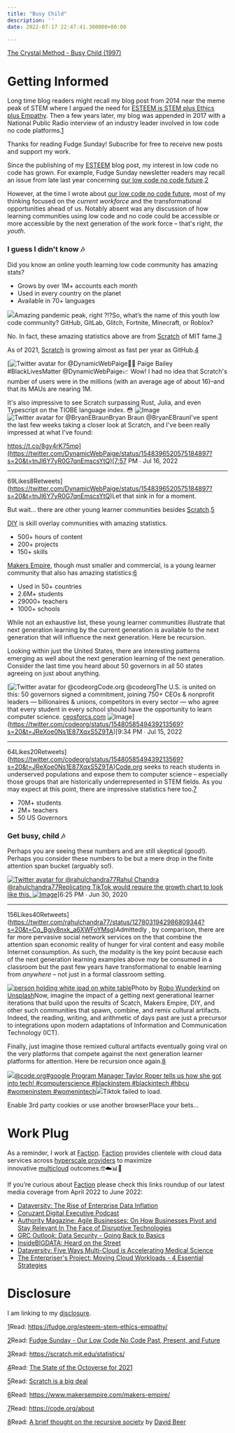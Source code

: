 ```yaml
---
title: "Busy Child"
description: ''
date: 2022-07-17 22:47:41.300000+00:00

---
```


[The Crystal Method - Busy Child (1997)](https://www.youtube.com/watch?v=t6twhXA1Gyw)

Getting Informed
================

Long time blog readers might recall my blog post from 2014 near the meme peak of STEM where I argued the need for [ESTEEM is STEM plus Ethics plus Empathy](https://fudge.org/esteem-stem-ethics-empathy/). Then a few years later, my blog was appended in 2017 with a National Public Radio interview of an industry leader involved in low code no code platforms.[1](#footnote-1)

Thanks for reading Fudge Sunday! Subscribe for free to receive new posts and support my work.

Since the publishing of my [ESTEEM](https://fudge.org/esteem-stem-ethics-empathy/) blog post, my interest in low code no code has grown. For example, Fudge Sunday newsletter readers may recall an issue from late last year concerning [our low code no code future](https://sunday.fudge.org/p/fudge-sunday-our-low-code-no-code-past-present-and-future-904238).[2](#footnote-2)

However, at the time I wrote about [our low code no code future](https://sunday.fudge.org/p/fudge-sunday-our-low-code-no-code-past-present-and-future-904238), most of my thinking focused on the *current workforce* and the transformational opportunities ahead of us. Notably absent was any discussion of how learning communities using low code and no code could be accessible or more accessible by the next generation of the work force – that's right, *the youth*.

### I guess I didn't know 🎶

Did you know an online youth learning low code community has amazing stats?

* Grows by over 1M+ accounts each month
* Used in every country on the planet
* Available in 70+ languages

[![](https://bucketeer-e05bbc84-baa3-437e-9518-adb32be77984.s3.amazonaws.com/public/images/c53c6bd5-912c-48f1-970f-06d9a38b9dba_1620x1456.png)](https://substackcdn.com/image/fetch/f_auto,q_auto:good,fl_progressive:steep/https%3A%2F%2Fbucketeer-e05bbc84-baa3-437e-9518-adb32be77984.s3.amazonaws.com%2Fpublic%2Fimages%2Fc53c6bd5-912c-48f1-970f-06d9a38b9dba_1620x1456.png)Amazing pandemic peak, right ?!?So, what’s the name of this youth low code community? GitHub, GitLab, Glitch, Fortnite, Minecraft, or Roblox? 

No. In fact, these amazing statistics above are from [Scratch](https://scratch.mit.edu/statistics/) of MIT fame.[3](#footnote-3) 

As of 2021, [Scratch](https://scratch.mit.edu/statistics/) is growing almost as fast per year as GitHub.[4](#footnote-4)

[![Twitter avatar for @DynamicWebPaige](https://substackcdn.com/image/twitter_name/w_96/DynamicWebPaige.jpg)👩‍💻 Paige Bailey #BlackLivesMatter @DynamicWebPaige📈 Wow! I had no idea that Scratch's number of users were in the millions (with an average age of about 16)–and that its MAUs are nearing 1M.

It's also impressive to see Scratch surpassing Rust, Julia, and even Typescript on the TIOBE language index. 😳 ![Image](https://pbs.substack.com/media/FX0CbgRVEAAj0aL.jpg)![Twitter avatar for @BryanEBraun](https://substackcdn.com/image/twitter_name/w_40/BryanEBraun.jpg)Bryan Braun @BryanEBraunI've spent the last few weeks taking a closer look at Scratch, and I've been really impressed at what I've found:

https://t.co/8gy4rK75mp](https://twitter.com/DynamicWebPaige/status/1548396520575184897?s=20&t=tnJl6Y7yR0G7qnEmscsYtQ)[7:57 PM ∙ Jul 16, 2022

---

69Likes8Retweets](https://twitter.com/DynamicWebPaige/status/1548396520575184897?s=20&t=tnJl6Y7yR0G7qnEmscsYtQ)Let that sink in for a moment.

But wait… there are other young learner communities besides [Scratch](https://scratch.mit.edu/statistics/).[5](#footnote-5)

[DIY](https://docs.diy.org) is skill overlay communities with amazing statistics.

* 500+ hours of content
* 200+ projects
* 150+ skills

[Makers Empire](https://www.makersempire.com/makers-empire/), though must smaller and commercial, is a young learner community that also has amazing statistics:[6](#footnote-6)

* Used in 50+ countries
* 2.6M+ students
* 29000+ teachers
* 1000+ schools

While not an exhaustive list, these young learner communities illustrate that next generation learning by the current generation is available to the next generation that will influence the next generation. Here be recursion. 

Looking within just the United States, there are interesting patterns emerging as well about the next generation learning of the next generation. Consider the last time you heard about 50 governors in all 50 states agreeing on just about anything.

[![Twitter avatar for @codeorg](https://substackcdn.com/image/twitter_name/w_96/codeorg.jpg)Code.org @codeorgThe U.S. is united on this: 50 governors signed a commitment, joining 750+ CEOs & nonprofit leaders — billionaires & unions, competitors in every sector — who agree that every student in every school should have the opportunity to learn computer science. [ceosforcs.com](http://ceosforcs.com) ![Image](https://pbs.substack.com/media/FXvOJTBUcAAgML-.jpg)](https://twitter.com/codeorg/status/1548058549439213569?s=20&t=JReXoe0Ns1E87XqxS5Z9TA)[9:34 PM ∙ Jul 15, 2022

---

64Likes20Retweets](https://twitter.com/codeorg/status/1548058549439213569?s=20&t=JReXoe0Ns1E87XqxS5Z9TA)[Code.org](https://code.org/about) seeks to reach students in underserved populations and expose them to computer science – especially those groups that are historically underrepresented in STEM fields. As you may expect at this point, there are impressive statistics here too.[7](#footnote-7)

* 70M+ students
* 2M+ teachers
* 50 US Governors

### Get busy, child 🎶

Perhaps you are seeing these numbers and are still skeptical (good!). Perhaps you consider these numbers to be but a mere drop in the finite attention span bucket (arguably so!).

[![Twitter avatar for @rahulchandra77](https://substackcdn.com/image/twitter_name/w_96/rahulchandra77.jpg)Rahul Chandra @rahulchandra77Replicating TikTok would require the growth chart to look like this. ![Image](https://pbs.substack.com/media/Ebx7RreUcAAPAMh.jpg)](https://twitter.com/rahulchandra77/status/1278031942986809344?s=20&t=Cq_Bgjy8nxk_a6XWFoYMsg)[6:25 PM ∙ Jun 30, 2020

---

156Likes40Retweets](https://twitter.com/rahulchandra77/status/1278031942986809344?s=20&t=Cq_Bgjy8nxk_a6XWFoYMsg)Admittedly , by comparison, there are far more pervasive social network services on the that combine the attention span economic reality of hunger for viral content and easy mobile Internet consumption. As such, the modality is the key point because each of the next generation learning examples above *may* be consumed in a classroom but the past few years have transformational to enable learning from *anywhere* – not just in a formal classroom setting.

[![person holding white ipad on white table](https://images.unsplash.com/photo-1603354350317-6f7aaa5911c5?crop=entropy&cs=tinysrgb&fit=max&fm=jpg&ixid=MnwzMDAzMzh8MHwxfHNlYXJjaHwxfHxraWRzJTIwY29tcHV0ZXJzfGVufDB8fHx8MTY1ODA5NDU1OA&ixlib=rb-1.2.1&q=80&w=1080 "person holding white ipad on white table")](https://images.unsplash.com/photo-1603354350317-6f7aaa5911c5?crop=entropy&cs=tinysrgb&fit=max&fm=jpg&ixid=MnwzMDAzMzh8MHwxfHNlYXJjaHwxfHxraWRzJTIwY29tcHV0ZXJzfGVufDB8fHx8MTY1ODA5NDU1OA&ixlib=rb-1.2.1&q=80&w=1080)Photo by [Robo Wunderkind](https://unsplash.com/@robowunderkind) on [Unsplash](https://unsplash.com)Now, imagine the impact of a getting next generational learner iterations that build upon the results of Scatch, Makers Empire, DIY, and other such communities that spawn, combine, and remix cultural artifacts. Indeed, the reading, writing, and arithmetic of days past are just a precursor to integrations upon modern adaptations of Information and Communication Technology (ICT).

Finally, just imagine those remixed cultural artifacts eventually going viral on the very platforms that compete against the next generation learner platforms for attention. Here be recursion once again.[8](#footnote-8)

[![](https://bucketeer-e05bbc84-baa3-437e-9518-adb32be77984.s3.amazonaws.com/public/images/546c0ff9-5dfa-4b55-b698-39b2be6c74aa_720x1280.jpeg)](https://www.tiktok.com/@code.org/video/7119917604021718318)[@code.org](https://www.tiktok.com/@code.org)[#google Program Manager Taylor Roper tells us how she got into tech! #computerscience #blackinstem #blackintech #hbcu #womeninstem #womenintech](https://www.tiktok.com/@code.org/video/7119917604021718318)![](https://substackcdn.com//img/alert-circle.svg)Tiktok failed to load.  
  
Enable 3rd party cookies or use another browserPlace your bets…

Work Plug
=========

As a reminder, I work at [Faction](https://www.factioninc.com/solutions/multi-cloud-data-services/?utm_campaign=sunday.fudge.org&utm_medium=email&utm_source=Revue%20newsletter). [Faction](https://www.factioninc.com/solutions/multi-cloud-data-services/?utm_campaign=sunday.fudge.org&utm_medium=email&utm_source=Revue%20newsletter) provides clientele with cloud data services across [hyperscale providers](https://www.factioninc.com/solutions/multi-cloud-data-services/?utm_campaign=sunday.fudge.org&utm_medium=email&utm_source=Revue%20newsletter) to maximize innovative [multicloud](https://www.factioninc.com/solutions/multi-cloud-data-services/?utm_campaign=sunday.fudge.org&utm_medium=email&utm_source=Revue%20newsletter) outcomes.🤓☁️📊🚀

If you’re curious about [Faction](https://www.factioninc.com/solutions/multi-cloud-data-services/?utm_campaign=sunday.fudge.org&utm_medium=email&utm_source=Revue%20newsletter) please check this links roundup of our latest media coverage from April 2022 to June 2022:

* [Dataversity: The Rise of Enterprise Data Inflation](https://www.dataversity.net/the-rise-of-enterprise-data-inflation/)
* [Coruzant Digital Executive Podcast](https://coruzant.com/profiles/luke-norris/)
* [Authority Magazine: Agile Businesses: On How Businesses Pivot and Stay Relevant In The Face of Disruptive Technologies](https://medium.com/authority-magazine/agile-businesses-matt-wallace-of-faction-on-how-businesses-pivot-and-stay-relevant-in-the-face-of-56bc27a6fea4)
* [GRC Outlook: Data Security - Going Back to Basics](https://grcoutlook.com/data-security-going-back-to-basics/)
* [InsideBIGDATA: Heard on the Street](https://insidebigdata.com/2022/06/01/heard-on-the-street-6-1-2022/)
* [Dataversity: Five Ways Multi-Cloud is Accelerating Medical Science](https://www.dataversity.net/five-ways-multi-cloud-is-accelerating-medical-science/)
* [The Enterpriser's Project: Moving Cloud Workloads - 4 Essential Strategies](https://enterprisersproject.com/article/2022/6/moving-cloud-workloads)

Disclosure
==========

I am linking to my [disclosure](https://jaycuthrell.com/disclosure/?utm_campaign=Fudge%20Sunday&utm_medium=email&utm_source=Revue%20newsletter).

[1](#footnote-anchor-1)Read: <https://fudge.org/esteem-stem-ethics-empathy/>

[2](#footnote-anchor-2)Read: [Fudge Sunday - Our Low Code No Code Past, Present, and Future](https://sunday.fudge.org/p/fudge-sunday-our-low-code-no-code-past-present-and-future-904238)

[3](#footnote-anchor-3)Read: <https://scratch.mit.edu/statistics/>

[4](#footnote-anchor-4)Read: [The State of the Octoverse for 2021](https://octoverse.github.com/#lets-look-back-at-the-code-and-communities-built-on-git-hub-this-year)

[5](#footnote-anchor-5)Read: [Scratch is a big deal](https://www.bryanbraun.com/2022/07/16/scratch-is-a-big-deal/)

[6](#footnote-anchor-6)Read: <https://www.makersempire.com/makers-empire/>

[7](#footnote-anchor-7)Read: <https://code.org/about>

[8](#footnote-anchor-8)Read: [A brief thought on the recursive society](https://davidbeer.substack.com/p/a-brief-thought-on-the-recursive) by [David Beer](https://davidbeer.net)

